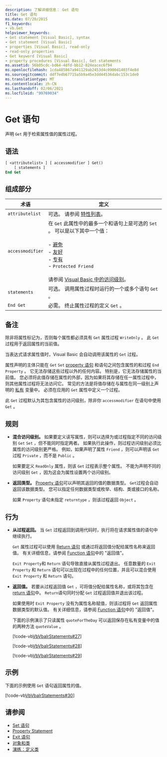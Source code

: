 ```yaml
---
description: 了解详细信息： Get 语句
title: Get 语句
ms.date: 07/20/2015
f1_keywords:
- vb.Get
helpviewer_keywords:
- Get statement [Visual Basic], syntax
- Get statement [Visual Basic]
- properties [Visual Basic], read-only
- read-only properties
- Get keyword [Visual Basic]
- property procedures [Visual Basic], Get statements
ms.assetid: 56b05cdc-bd64-4dfd-bb12-824eacec6f94
ms.openlocfilehash: 1cda485867a941129ab2453d4c0900d1403f4e8d
ms.sourcegitcommit: ddf7edb67715a5b9a45e3dd44536dabc153c1de0
ms.translationtype: MT
ms.contentlocale: zh-CN
ms.lasthandoff: 02/06/2021
ms.locfileid: "99769034"
---
```

# <a name="get-statement"></a>Get 语句

声明 `Get` 用于检索属性值的属性过程。  
  
## <a name="syntax"></a>语法  
  
```vb  
[ <attributelist> ] [ accessmodifier ] Get()  
    [ statements ]  
End Get  
```  
  
## <a name="parts"></a>组成部分  
  
|术语|定义|  
|---|---|  
|`attributelist`|可选。 请参阅 [特性列表](attribute-list.md)。|  
|`accessmodifier`|在 `Get` 此属性中的最多一个和语句上是可选的 `Set` 。 可以是以下其中一个值：<br /><br /> -   [避免](../modifiers/protected.md)<br />-   [友好](../modifiers/friend.md)<br />-   [专有](../modifiers/private.md)<br />-   `Protected Friend`<br /><br /> 请参阅 [Visual Basic 中的访问级别](../../programming-guide/language-features/declared-elements/access-levels.md)。|  
|`statements`|可选。 调用属性过程时运行的一个或多个语句 `Get` 。|  
|`End Get`|必需。 终止属性过程的定义 `Get` 。|  
  
## <a name="remarks"></a>备注  

 除非将属性标记为，否则每个属性都必须具有 `Get` 属性过程 `WriteOnly` 。 此 `Get` 过程用于返回属性的当前值。  
  
 当表达式请求属性值时，Visual Basic 会自动调用该属性的 `Get` 过程。  
  
 属性声明的主体只能在 `Get` `Set` [property 语句](property-statement.md) 和语句之间包含属性的和过程 `End Property` 。 它无法存储这些过程以外的任何内容。 特别是，它无法存储属性的当前值。 您必须将此值存储在属性的外部，因为如果将其存储在任一属性过程中，则其他属性过程将无法访问它。 常见的方法是将值存储在与属性在同一级别上声明的 [私有](../modifiers/private.md) 变量中。 必须在应用的 `Get` 属性中定义一个过程。  
  
 此 `Get` 过程默认为其包含属性的访问级别，除非你 `accessmodifier` 在语句中使用 `Get` 。  
  
## <a name="rules"></a>规则  
  
- **混合访问级别。** 如果要定义读写属性，则可以选择为或过程指定不同的访问级别 `Get` `Set` ，但不能同时指定两者。 如果执行此操作，则过程访问级别必须比属性的访问级别更严格。 例如，如果声明了属性 `Friend` ，则可以声明该 `Get` 过程 `Private` ，而不是 `Public` 。  
  
     如果要定义 `ReadOnly` 属性，则该 `Get` 过程表示整个属性。 不能为声明不同的访问级别 `Get` ，因为这会为属性设置两个访问级别。  
  
- **返回类型。** [Property 语句](property-statement.md)可以声明其返回的值的数据类型。 `Get`过程会自动返回该数据类型。 您可以指定任何数据类型或枚举、结构、类或接口的名称。  
  
     如果 `Property` 语句未指定 `returntype` ，则该过程返回 `Object` 。  
  
## <a name="behavior"></a>行为  
  
- **从过程返回。** 当 `Get` 过程返回到调用代码时，执行将在请求属性值的语句中继续执行。  
  
     `Get` 属性过程可以使用 [Return 语句](return-statement.md) 或通过将返回值分配给属性名称来返回值。 有关详细信息，请参阅 [Function 语句](function-statement.md)中的 "返回值"。  
  
     `Exit Property`和 `Return` 语句导致直接从属性过程退出。 任意数量的 `Exit Property` 和 `Return` 语句可以出现在过程中的任何位置，并且可以混合使用 `Exit Property` 和 `Return` 语句。  
  
- **返回值。** 若要从过程返回值 `Get` ，可将值分配给属性名称，或将其包含在 [return 语句](return-statement.md)中。 `Return`语句同时分配 `Get` 过程返回值并退出该过程。  
  
     如果使用时 `Exit Property` 没有为属性名称赋值，则该过程将 `Get` 返回属性数据类型的默认值。 有关详细信息，请参阅 [Function 语句](function-statement.md)中的 "返回值"。  
  
     下面的示例演示了只读属性 `quoteForTheDay` 可以返回保存在私有变量中的值的两种方法 `quoteValue` 。  
  
     [!code-vb[VbVbalrStatements#27](~/samples/snippets/visualbasic/VS_Snippets_VBCSharp/VbVbalrStatements/VB/Class1.vb#27)]  
  
     [!code-vb[VbVbalrStatements#28](~/samples/snippets/visualbasic/VS_Snippets_VBCSharp/VbVbalrStatements/VB/Class1.vb#28)]  
  
     [!code-vb[VbVbalrStatements#29](~/samples/snippets/visualbasic/VS_Snippets_VBCSharp/VbVbalrStatements/VB/Class1.vb#29)]  
  
## <a name="example"></a>示例  

 下面的示例使用 `Get` 语句返回属性的值。  
  
 [!code-vb[VbVbalrStatements#30](~/samples/snippets/visualbasic/VS_Snippets_VBCSharp/VbVbalrStatements/VB/Class1.vb#30)]  
  
## <a name="see-also"></a>请参阅

- [Set 语句](set-statement.md)
- [Property Statement](property-statement.md)
- [Exit 语句](exit-statement.md)
- [对象和类](../../programming-guide/language-features/objects-and-classes/index.md)
- [演练：定义类](../../programming-guide/language-features/objects-and-classes/walkthrough-defining-classes.md)

